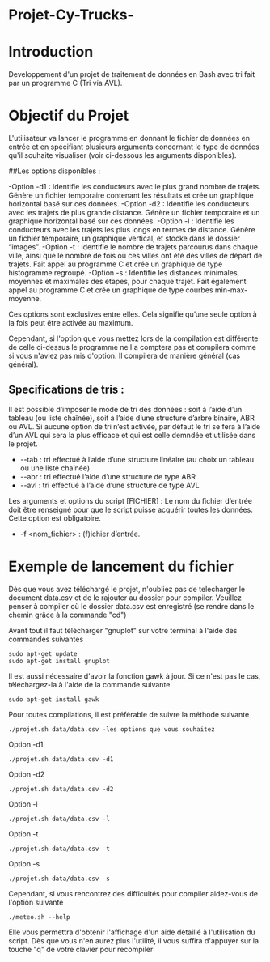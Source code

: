 # Projet-Cy-Trucks-

# Introduction
Developpement d'un projet de traitement de données en Bash avec tri fait par un programme C (Tri via AVL).

# Objectif du Projet
L'utilisateur va lancer le programme en donnant le fichier de données en entrée et en spécifiant plusieurs arguments concernant le type de données qu'il souhaite visualiser (voir ci-dessous les arguments disponibles).

##Les options disponibles : 

-Option -d1 : Identifie les conducteurs avec le plus grand nombre de trajets. Génère un fichier temporaire contenant les résultats et crée un graphique horizontal basé sur ces données. 
-Option -d2 : Identifie les conducteurs avec les trajets de plus grande distance. Génère un fichier temporaire et un graphique horizontal basé sur ces données. 
-Option -l : Identifie les conducteurs avec les trajets les plus longs en termes de distance. Génère un fichier temporaire, un graphique vertical, et stocke dans le dossier “images”.
-Option -t : Identifie le nombre de trajets parcourus dans chaque ville, ainsi que le nombre de fois où ces villes ont été des villes de départ de trajets. Fait appel au programme C et crée un graphique de type histogramme regroupé. 
-Option -s : Identifie les distances minimales, moyennes et maximales des étapes, pour chaque trajet. Fait également appel au programme C et crée un graphique de type courbes min-max-moyenne.

Ces options sont exclusives entre elles. Cela signifie qu’une seule option à la fois peut être activée au maximum.

Cependant, si l'option que vous mettez lors de la compilation est différente de celle ci-dessus le programme ne l'a comptera pas et compilera comme si vous n'aviez pas mis d'option. Il compilera de manière général (cas général).


## Specifications de tris :

Il est possible d’imposer le mode de tri des données : soit à l’aide d’un tableau (ou liste chaînée), soit à l’aide d’une structure d’arbre binaire, ABR ou AVL.
Si aucune option de tri n’est activée, par défaut le tri se fera à l’aide d’un AVL qui sera la plus efficace et qui est celle demndée et utilisée dans le projet.

- --tab : tri effectué à l’aide d’une structure linéaire (au choix un tableau
ou une liste chaînée)
- --abr : tri effectué l’aide d’une structure de type ABR
- --avl : tri effectué à l’aide d’une structure de type AVL

Les arguments et options du script [FICHIER] :
Le nom du fichier d’entrée doit être renseigné pour que le script puisse acquérir toutes les données. Cette option est obligatoire.
- -f <nom_fichier> : (f)ichier d’entrée.


# Exemple de lancement du fichier
Dès que vous avez téléchargé le projet, n'oubliez pas de telecharger le document data.csv et de le rajouter au dossier pour compiler. Veuillez penser à compiler où le dossier data.csv est enregistré (se rendre dans le chemin grâce à la commande "cd") 
 
Avant tout il faut télécharger "gnuplot" sur votre terminal à l'aide des commandes suivantes
```
sudo apt-get update
sudo apt-get install gnuplot
```
Il est aussi nécessaire d'avoir la fonction gawk à jour. Si ce n'est pas le cas, téléchargez-la à l'aide de la commande suivante
```
sudo apt-get install gawk
```
 Pour toutes compilations, il est préférable de suivre la méthode suivante
```
./projet.sh data/data.csv -les options que vous souhaitez
```
Option -d1
```
./projet.sh data/data.csv -d1
```
Option -d2
```
./projet.sh data/data.csv -d2
```
Option -l
```
./projet.sh data/data.csv -l
```
Option -t
```
./projet.sh data/data.csv -t
```
Option -s
```
./projet.sh data/data.csv -s
```
Cependant, si vous rencontrez des difficultés pour compiler aidez-vous de l'option suivante 
```
./meteo.sh --help
```
Elle vous permettra d'obtenir l'affichage d'un aide détaillé à l'utilisation du script. Dès que vous n'en aurez plus l'utilité, il vous suffira d'appuyer sur la touche "q" de votre clavier pour recompiler
